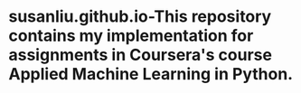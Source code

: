 # susanliu.github.io-This repository contains my implementation for assignments in Coursera's course Applied Machine Learning in Python. 
